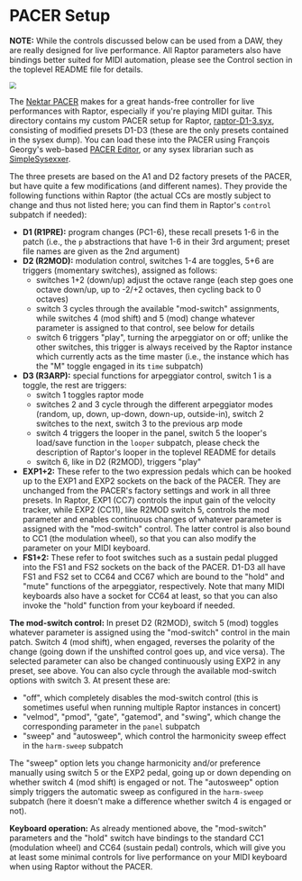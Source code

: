 # PACER Setup

**NOTE:** While the controls discussed below can be used from a DAW, they are really designed for live performance. All Raptor parameters also have bindings better suited for MIDI automation, please see the Control section in the toplevel README file for details.

<img src="https://nektartech.com/wp-content/uploads/2018/12/pacer_rear_connections.png" style="zoom:75%;" />

The [Nektar PACER][] makes for a great hands-free controller for live performances with Raptor, especially if you're playing MIDI guitar. This directory contains my custom PACER setup for Raptor, [raptor-D1-3.syx](raptor-D1-3.syx), consisting of modified presets D1-D3 (these are the only presets contained in the sysex dump). You can load these into the PACER using François Georgy's web-based [PACER Editor][], or any sysex librarian such as [SimpleSysexxer][].

The three presets are based on the A1 and D2 factory presets of the PACER, but have quite a few modifications (and different names). They provide the following functions within Raptor (the actual CCs are mostly subject to change and thus not listed here; you can find them in Raptor's `control` subpatch if needed):

- **D1 (R1PRE):** program changes (PC1-6), these recall presets 1-6 in the patch (i.e., the `p` abstractions that have 1-6 in their 3rd argument; preset file names are given as the 2nd argument) 
- **D2 (R2MOD):** modulation control, switches 1-4 are toggles, 5+6 are triggers (momentary switches), assigned as follows:
    - switches 1+2 (down/up) adjust the octave range (each step goes one octave down/up, up to -2/+2 octaves, then cycling back to 0 octaves)
    - switch 3 cycles through the available "mod-switch" assignments, while switches 4 (mod shift) and 5 (mod) change whatever parameter is assigned to that control, see below for details
    - switch 6 triggers "play", turning the arpeggiator on or off; unlike the other switches, this trigger is always received by the Raptor instance which currently acts as the time master (i.e., the instance which has the "M" toggle engaged in its `time` subpatch)
- **D3 (R3ARP):** special functions for arpeggiator control, switch 1 is a toggle, the rest are triggers:
    - switch 1 toggles raptor mode
    - switches 2 and 3 cycle through the different arpeggiator modes (random, up, down, up-down, down-up, outside-in), switch 2 switches to the next, switch 3 to the previous arp mode
    - switch 4 triggers the looper in the panel, switch 5 the looper's load/save function in the `looper` subpatch, please check the description of Raptor's looper in the toplevel README for details
    - switch 6, like in D2 (R2MOD), triggers "play"
- **EXP1+2:** These refer to the two expression pedals which can be hooked up to the EXP1 and EXP2 sockets on the back of the PACER. They are unchanged from the PACER's factory settings and work in all three presets. In Raptor, EXP1 (CC7) controls the input gain of the velocity tracker, while EXP2 (CC11), like R2MOD switch 5, controls the mod parameter and enables continuous changes of whatever parameter is assigned with the "mod-switch" control. The latter control is also bound to CC1 (the modulation wheel), so that you can also modify the parameter on your MIDI keyboard.
- **FS1+2:** These refer to foot switches such as a sustain pedal plugged into the FS1 and FS2 sockets on the back of the PACER. D1-D3 all have FS1 and FS2 set to CC64 and CC67 which are bound to the "hold" and "mute" functions of the arpeggiator, respectively. Note that many MIDI keyboards also have a socket for CC64 at least, so that you can also invoke the "hold" function from your keyboard if needed.

**The mod-switch control:** In preset D2 (R2MOD), switch 5 (mod) toggles whatever parameter is assigned using the "mod-switch" control in the main patch. Switch 4 (mod shift), when engaged, reverses the polarity of the change (going down if the unshifted control goes up, and vice versa). The selected parameter can also be changed continuously using EXP2 in any preset, see above. You can also cycle through the available mod-switch options with switch 3. At present these are:

- "off", which completely disables the mod-switch control (this is sometimes useful when running multiple Raptor instances in concert)
- "velmod", "pmod", "gate", "gatemod", and "swing", which change the corresponding parameter in the `panel` subpatch
- "sweep" and "autosweep", which control the harmonicity sweep effect in the `harm-sweep` subpatch

The "sweep" option lets you change harmonicity and/or preference manually using switch 5 or the EXP2 pedal, going up or down depending on whether switch 4 (mod shift) is engaged or not. The "autosweep" option simply triggers the automatic sweep as configured in the `harm-sweep` subpatch (here it doesn't make a difference whether switch 4 is engaged or not).

**Keyboard operation:** As already mentioned above, the "mod-switch" parameters and the "hold" switch have bindings to the standard CC1 (modulation wheel) and CC64 (sustain pedal) controls, which will give you at least some minimal controls for live performance on your MIDI keyboard when using Raptor without the PACER.

[Nektar PACER]: https://nektartech.com/pacer-midi-daw-footswitch-controller/
[PACER Editor]: https://studiocode.dev/pacer-editor
[SimpleSysexxer]: http://archive.today/cD4KR
